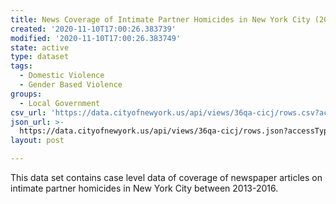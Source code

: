 ```yaml
---
title: News Coverage of Intimate Partner Homicides in New York City (2013-16)
created: '2020-11-10T17:00:26.383739'
modified: '2020-11-10T17:00:26.383749'
state: active
type: dataset
tags:
  - Domestic Violence
  - Gender Based Violence
groups:
  - Local Government
csv_url: 'https://data.cityofnewyork.us/api/views/36qa-cicj/rows.csv?accessType=DOWNLOAD'
json_url: >-
  https://data.cityofnewyork.us/api/views/36qa-cicj/rows.json?accessType=DOWNLOAD
layout: post

---
```

This data set contains case level data of coverage of newspaper articles on intimate partner homicides in New York City between 2013-2016.
